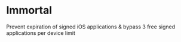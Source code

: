 # Immortal
Prevent expiration of signed iOS applications &amp; bypass 3 free signed applications per device limit
